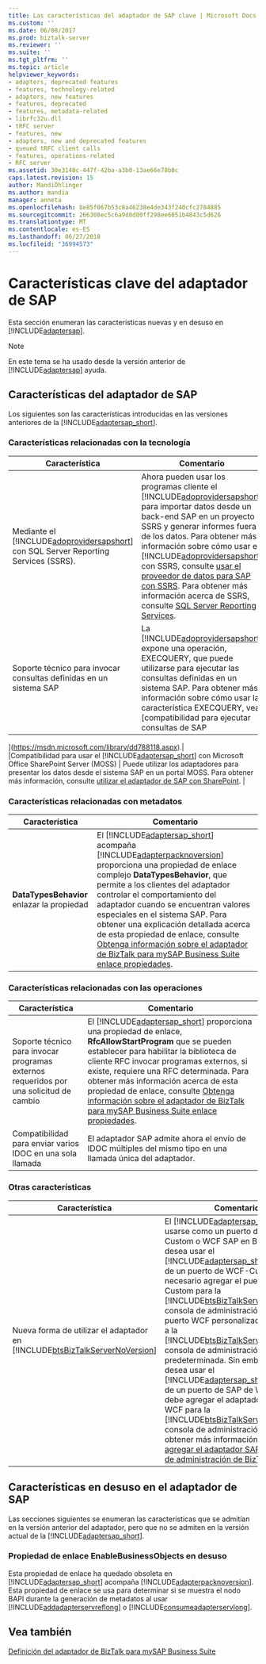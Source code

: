 ```yaml
---
title: Las características del adaptador de SAP clave | Microsoft Docs
ms.custom: ''
ms.date: 06/08/2017
ms.prod: biztalk-server
ms.reviewer: ''
ms.suite: ''
ms.tgt_pltfrm: ''
ms.topic: article
helpviewer_keywords:
- adapters, deprecated features
- features, technology-related
- adapters, new features
- features, deprecated
- features, metadata-related
- librfc32u.dll
- tRFC server
- features, new
- adapters, new and deprecated features
- queued tRFC client calls
- features, operations-related
- RFC server
ms.assetid: 30e3140c-447f-42ba-a3b0-13ae66e78b0c
caps.latest.revision: 15
author: MandiOhlinger
ms.author: mandia
manager: anneta
ms.openlocfilehash: 8e85f067b53c8a46238e4de343f240cfc2784885
ms.sourcegitcommit: 266308ec5c6a9d8d80ff298ee6051b4843c5d626
ms.translationtype: MT
ms.contentlocale: es-ES
ms.lasthandoff: 06/27/2018
ms.locfileid: "36994573"
---
```

# <a name="key-features-in-the-sap-adapter"></a>Características clave del adaptador de SAP
Esta sección enumeran las características nuevas y en desuso en [!INCLUDE[adaptersap](../../includes/adaptersap-md.md)].  
  
> [!NOTE]
>  En este tema se ha usado desde la versión anterior de [!INCLUDE[adaptersap](../../includes/adaptersap-md.md)] ayuda.  
  
## <a name="features-in-the-sap-adapter"></a>Características del adaptador de SAP  
 Los siguientes son las características introducidas en las versiones anteriores de la [!INCLUDE[adaptersap_short](../../includes/adaptersap-short-md.md)].  
  
### <a name="technology-related-features"></a>Características relacionadas con la tecnología  
  
|                                                            Característica                                                             |                                                                                                                                                                                                                                                                                              Comentario                                                                                                                                                                                                                                                                                               |
|--------------------------------------------------------------------------------------------------------------------------------|----------------------------------------------------------------------------------------------------------------------------------------------------------------------------------------------------------------------------------------------------------------------------------------------------------------------------------------------------------------------------------------------------------------------------------------------------------------------------------------------------------------------------------------------------------------------------------------------------|
| Mediante el [!INCLUDE[adoprovidersapshort](../../includes/adoprovidersapshort-md.md)] con SQL Server Reporting Services (SSRS). | Ahora pueden usar los programas cliente el [!INCLUDE[adoprovidersapshort](../../includes/adoprovidersapshort-md.md)] para importar datos desde un back-end SAP en un proyecto SSRS y generar informes fuera de los datos. Para obtener más información sobre cómo usar el [!INCLUDE[adoprovidersapshort](../../includes/adoprovidersapshort-md.md)] con SSRS, consulte [usar el proveedor de datos para SAP con SSRS](../../adapters-and-accelerators/adapter-sap/use-the-data-provider-for-sap-with-ssrs.md). Para obtener más información acerca de SSRS, consulte [SQL Server Reporting Services](https://msdn.microsoft.com/library/ms159106.aspx). |
|                                     Soporte técnico para invocar consultas definidas en un sistema SAP                                      |                                                                                                                                                           La [!INCLUDE[adoprovidersapshort](../../includes/adoprovidersapshort-md.md)] expone una operación, EXECQUERY, que puede utilizarse para ejecutar las consultas definidas en un sistema SAP. Para obtener más información sobre cómo usar la característica EXECQUERY, vea [compatibilidad para ejecutar consultas de SAP                                                                                                                                                            |

](https://msdn.microsoft.com/library/dd788118.aspx).|  
|Compatibilidad para usar el [!INCLUDE[adaptersap_short](../../includes/adaptersap-short-md.md)] con Microsoft Office SharePoint Server (MOSS) | Puede utilizar los adaptadores para presentar los datos desde el sistema SAP en un portal MOSS. Para obtener más información, consulte [utilizar el adaptador de SAP con SharePoint](../../adapters-and-accelerators/adapter-sap/use-the-sap-adapter-with-sharepoint.md). |  
  
### <a name="metadata-related-features"></a>Características relacionadas con metadatos  
  
|                Característica                 |                                                                                                                                                                                                                                                                                                   Comentario                                                                                                                                                                                                                                                                                                    |
|----------------------------------------|--------------------------------------------------------------------------------------------------------------------------------------------------------------------------------------------------------------------------------------------------------------------------------------------------------------------------------------------------------------------------------------------------------------------------------------------------------------------------------------------------------------------------------------------------------------------------------------------------------------|
| **DataTypesBehavior** enlazar la propiedad | El [!INCLUDE[adaptersap_short](../../includes/adaptersap-short-md.md)] acompaña [!INCLUDE[adapterpacknoversion](../../includes/adapterpacknoversion-md.md)] proporciona una propiedad de enlace complejo **DataTypesBehavior**, que permite a los clientes del adaptador controlar el comportamiento del adaptador cuando se encuentran valores especiales en el sistema SAP. Para obtener una explicación detallada acerca de esta propiedad de enlace, consulte [Obtenga información sobre el adaptador de BizTalk para mySAP Business Suite enlace propiedades](../../adapters-and-accelerators/adapter-sap/read-about-biztalk-adapter-for-mysap-business-suite-binding-properties.md). |
  
### <a name="operations-related-features"></a>Características relacionadas con las operaciones  
  
|                          Característica                          |                                                                                                                                                                                                                                                 Comentario                                                                                                                                                                                                                                                  |
|-----------------------------------------------------------|----------------------------------------------------------------------------------------------------------------------------------------------------------------------------------------------------------------------------------------------------------------------------------------------------------------------------------------------------------------------------------------------------------------------------------------------------------------------------------------------------------|
| Soporte técnico para invocar programas externos requeridos por una solicitud de cambio | El [!INCLUDE[adaptersap_short](../../includes/adaptersap-short-md.md)] proporciona una propiedad de enlace, **RfcAllowStartProgram** que se pueden establecer para habilitar la biblioteca de cliente RFC invocar programas externos, si existe, requiere una RFC determinada. Para obtener más información acerca de esta propiedad de enlace, consulte [Obtenga información sobre el adaptador de BizTalk para mySAP Business Suite enlace propiedades](../../adapters-and-accelerators/adapter-sap/read-about-biztalk-adapter-for-mysap-business-suite-binding-properties.md). |
|    Compatibilidad para enviar varios IDOC en una sola llamada    |                                                                                                                                                                                                      El adaptador SAP admite ahora el envío de IDOC múltiples del mismo tipo en una llamada única del adaptador.                                                                                                                                                                                                      |
  
### <a name="other-features"></a>Otras características  
  
|                                                        Característica                                                        |                                                                                                                                                                                                                                                                                                                                                                                                                                                                                                                                                Comentario                                                                                                                                                                                                                                                                                                                                                                                                                                                                                                                                                 |
|-----------------------------------------------------------------------------------------------------------------------|--------------------------------------------------------------------------------------------------------------------------------------------------------------------------------------------------------------------------------------------------------------------------------------------------------------------------------------------------------------------------------------------------------------------------------------------------------------------------------------------------------------------------------------------------------------------------------------------------------------------------------------------------------------------------------------------------------------------------------------------------------------------------------------------------------------------------------------------------------------------------------------------------------------------------------------------------------------------------------------------------------------------------------------------------------------------------------------------------------|
| Nueva forma de utilizar el adaptador en [!INCLUDE[btsBizTalkServerNoVersion](../../includes/btsbiztalkservernoversion-md.md)] | El [!INCLUDE[adaptersap_short](../../includes/adaptersap-short-md.md)] puede usarse como un puerto de WCF-Custom o WCF SAP en BizTalk. Si desea usar el [!INCLUDE[adaptersap_short](../../includes/adaptersap-short-md.md)] a través de un puerto de WCF-Custom, es necesario agregar el puerto de WCF-Custom para la [!INCLUDE[btsBizTalkServerNoVersion](../../includes/btsbiztalkservernoversion-md.md)] consola de administración porque el puerto WCF personalizado se agrega a la [!INCLUDE[btsBizTalkServerNoVersion](../../includes/btsbiztalkservernoversion-md.md)] consola de administración de forma predeterminada. Sin embargo, si desea usar el [!INCLUDE[adaptersap_short](../../includes/adaptersap-short-md.md)] a través de un puerto de SAP de WCF, primero debe agregar el adaptador SAP de WCF para la [!INCLUDE[btsBizTalkServerNoVersion](../../includes/btsbiztalkservernoversion-md.md)] consola de administración. Para obtener más información, consulte [agregar el adaptador SAP a la consola de administración de BizTalk Server](../../adapters-and-accelerators/adapter-sap/add-the-sap-adapter-to-biztalk-server-administration-console.md). |
  
## <a name="deprecated-features-in-the-sap-adapter"></a>Características en desuso en el adaptador de SAP  
 Las secciones siguientes se enumeran las características que se admitían en la versión anterior del adaptador, pero que no se admiten en la versión actual de la [!INCLUDE[adaptersap_short](../../includes/adaptersap-short-md.md)].  
  
### <a name="enablebusinessobjects-binding-property-deprecated"></a>Propiedad de enlace EnableBusinessObjects en desuso  
 Esta propiedad de enlace ha quedado obsoleta en [!INCLUDE[adaptersap_short](../../includes/adaptersap-short-md.md)] acompaña [!INCLUDE[adapterpacknoversion](../../includes/adapterpacknoversion-md.md)]. Esta propiedad de enlace se usa para determinar si se muestra el nodo BAPI durante la generación de metadatos al usar [!INCLUDE[addadapterservreflong](../../includes/addadapterservreflong-md.md)] o [!INCLUDE[consumeadapterservlong](../../includes/consumeadapterservlong-md.md)].  
  
## <a name="see-also"></a>Vea también  
 [Definición del adaptador de BizTalk para mySAP Business Suite](../../adapters-and-accelerators/adapter-sap/understand-biztalk-adapter-for-mysap-business-suite.md)